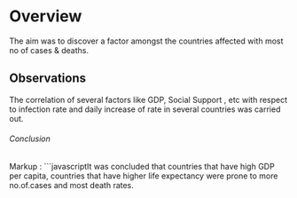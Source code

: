 # Overview
The aim was to discover a factor amongst the countries affected with most no of cases & deaths.

## Observations 
The correlation of several factors like GDP, Social Support , etc with respect to infection rate and daily increase of rate in several countries was carried out.

###### Conclusion
Markup : ```javascriptIt was concluded that countries that have high GDP per capita, countries that have higher life expectancy were prone to more no.of.cases and most death rates.
